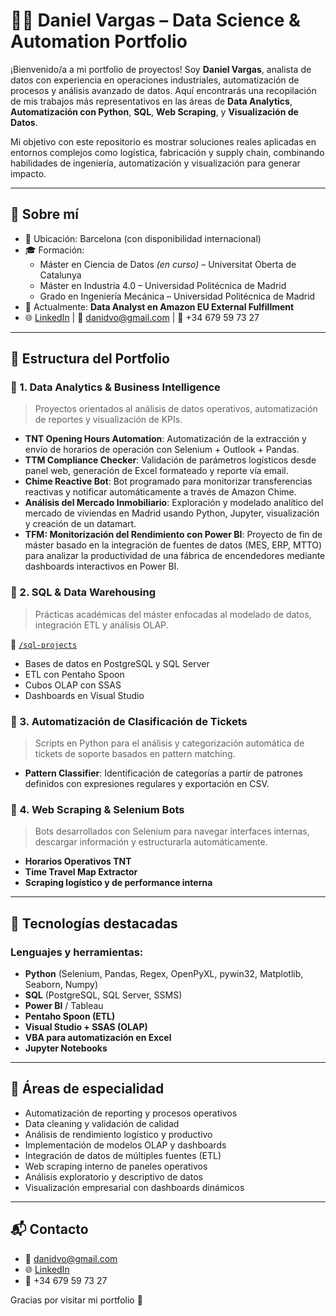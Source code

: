 # 👨‍💻 Daniel Vargas – Data Science & Automation Portfolio

¡Bienvenido/a a mi portfolio de proyectos! Soy **Daniel Vargas**, analista de datos con experiencia en operaciones industriales, automatización de procesos y análisis avanzado de datos. Aquí encontrarás una recopilación de mis trabajos más representativos en las áreas de **Data Analytics**, **Automatización con Python**, **SQL**, **Web Scraping**, y **Visualización de Datos**.

Mi objetivo con este repositorio es mostrar soluciones reales aplicadas en entornos complejos como logística, fabricación y supply chain, combinando habilidades de ingeniería, automatización y visualización para generar impacto.

---

## 🧭 Sobre mí

- 📍 Ubicación: Barcelona (con disponibilidad internacional)
- 🎓 Formación:
  - Máster en Ciencia de Datos *(en curso)* – Universitat Oberta de Catalunya
  - Máster en Industria 4.0 – Universidad Politécnica de Madrid
  - Grado en Ingeniería Mecánica – Universidad Politécnica de Madrid
- 🏢 Actualmente: **Data Analyst en Amazon EU External Fulfillment**
- 🌐 [LinkedIn](https://www.linkedin.com/in/danielvargaso/) | 📩 danidvo@gmail.com | 📱 +34 679 59 73 27

---

## 📁 Estructura del Portfolio

### 🔸 1. Data Analytics & Business Intelligence

> Proyectos orientados al análisis de datos operativos, automatización de reportes y visualización de KPIs.

- **TNT Opening Hours Automation**: Automatización de la extracción y envío de horarios de operación con Selenium + Outlook + Pandas.
- **TTM Compliance Checker**: Validación de parámetros logísticos desde panel web, generación de Excel formateado y reporte vía email.
- **Chime Reactive Bot**: Bot programado para monitorizar transferencias reactivas y notificar automáticamente a través de Amazon Chime.
- **Análisis del Mercado Inmobiliario**: Exploración y modelado analítico del mercado de viviendas en Madrid usando Python, Jupyter, visualización y creación de un datamart.
- **TFM: Monitorización del Rendimiento con Power BI**: Proyecto de fin de máster basado en la integración de fuentes de datos (MES, ERP, MTTO) para analizar la productividad de una fábrica de encendedores mediante dashboards interactivos en Power BI.

### 🔸 2. SQL & Data Warehousing

> Prácticas académicas del máster enfocadas al modelado de datos, integración ETL y análisis OLAP.

📂 [`/sql-projects`](./sql-projects)
- Bases de datos en PostgreSQL y SQL Server
- ETL con Pentaho Spoon
- Cubos OLAP con SSAS
- Dashboards en Visual Studio

### 🔸 3. Automatización de Clasificación de Tickets

> Scripts en Python para el análisis y categorización automática de tickets de soporte basados en pattern matching.

- **Pattern Classifier**: Identificación de categorías a partir de patrones definidos con expresiones regulares y exportación en CSV.

### 🔸 4. Web Scraping & Selenium Bots

> Bots desarrollados con Selenium para navegar interfaces internas, descargar información y estructurarla automáticamente.

- **Horarios Operativos TNT**
- **Time Travel Map Extractor**
- **Scraping logístico y de performance interna**

---

## 💼 Tecnologías destacadas

### Lenguajes y herramientas:
- **Python** (Selenium, Pandas, Regex, OpenPyXL, pywin32, Matplotlib, Seaborn, Numpy)
- **SQL** (PostgreSQL, SQL Server, SSMS)
- **Power BI** / Tableau
- **Pentaho Spoon (ETL)**
- **Visual Studio + SSAS (OLAP)**
- **VBA para automatización en Excel**
- **Jupyter Notebooks**

---

## 🧠 Áreas de especialidad

- Automatización de reporting y procesos operativos
- Data cleaning y validación de calidad
- Análisis de rendimiento logístico y productivo
- Implementación de modelos OLAP y dashboards
- Integración de datos de múltiples fuentes (ETL)
- Web scraping interno de paneles operativos
- Análisis exploratorio y descriptivo de datos
- Visualización empresarial con dashboards dinámicos

---

## 📬 Contacto

- 📧 danidvo@gmail.com
- 🌐 [LinkedIn](https://www.linkedin.com/in/danielvargaso/)
- 📱 +34 679 59 73 27

Gracias por visitar mi portfolio 🙌
